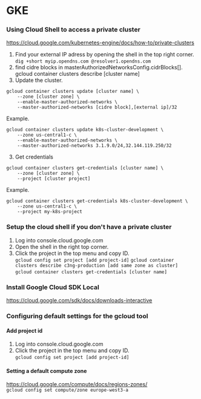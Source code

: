 # GKE
### Using Cloud Shell to access a private cluster
https://cloud.google.com/kubernetes-engine/docs/how-to/private-clusters  
1. Find your external IP adress by opening the shell in the top right corner.  
```dig +short myip.opendns.com @resolver1.opendns.com```  
2. find cidre blocks in masterAuthorizedNetworksConfig.cidrBlocks[].  
gcloud container clusters describe [cluster name]  
3. Update the cluster.  
```
gcloud container clusters update [cluster name] \  
    --zone [cluster zone] \  
    --enable-master-authorized-networks \  
    --master-authorized-networks [cidre block],[external ip]/32
```  
Example.  
```
gcloud container clusters update k8s-cluster-development \  
    --zone us-central1-c \  
    --enable-master-authorized-networks \  
    --master-authorized-networks 3.1.9.0/24,32.144.119.250/32  
```

3. Get credentials  
```  
gcloud container clusters get-credentials [cluster name] \
    --zone [cluster zone] \
    --project [cluster project]
```  
Example.  
```  
gcloud container clusters get-credentials k8s-cluster-development \
    --zone us-central1-c \
    --project my-k8s-project
```  
### Setup the cloud shell if you don't have a private cluster
1. Log into console.cloud.google.com  
2. Open the shell in the right top corner.  
3. Click the project in the top menu and copy ID.  
```gcloud config set project [add project-id]```
```gcloud container clusters describe c3ng-production [add same zone as cluster]```  
```gcloud container clusters get-credentials [cluster name]```  
### Install Google Cloud SDK Local  
https://cloud.google.com/sdk/docs/downloads-interactive  
### Configuring default settings for the gcloud tool  
#### Add project id
1. Log into console.cloud.google.com  
2. Click the project in the top menu and copy ID.  
```gcloud config set project [add project-id]```
#### Setting a default compute zone
https://cloud.google.com/compute/docs/regions-zones/  
```gcloud config set compute/zone europe-west3-a```  

